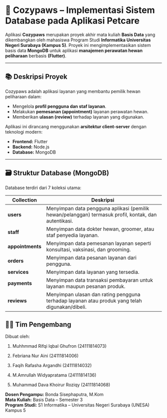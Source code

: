 # 🐾 Cozypaws – Implementasi Sistem Database pada Aplikasi Petcare

Aplikasi **Cozypaws** merupakan proyek akhir mata kuliah **Basis Data** yang dikembangkan oleh mahasiswa Program Studi **Informatika Universitas Negeri Surabaya (Kampus 5)**.  Proyek ini mengimplementasikan sistem basis data **MongoDB** untuk aplikasi **manajemen perawatan hewan peliharaan** berbasis **(Flutter)**.

---

## 📚 Deskripsi Proyek

Cozypaws adalah aplikasi layanan yang membantu pemilik hewan peliharaan dalam:
- Mengelola **profil pengguna dan staf layanan**.
- Melakukan **pemesanan (appointment)** layanan perawatan hewan.
- Memberikan **ulasan (review)** terhadap layanan yang digunakan.

Aplikasi ini dirancang menggunakan **arsitektur client-server** dengan teknologi modern:
- **Frontend:** Flutter  
- **Backend:** Node.js  
- **Database:** MongoDB  

---

## 🗃️ Struktur Database (MongoDB)

Database terdiri dari 7 koleksi utama:

| Collection | Deskripsi |
|-------------|------------|
| **users** | Menyimpan data pengguna aplikasi (pemilik hewan/pelanggan) termasuk profil, kontak, dan autentikasi. |
| **staff** | Menyimpan data dokter hewan, groomer, atau staf penyedia layanan. |
| **appointments** | Menyimpan data pemesanan layanan seperti konsultasi, vaksinasi, dan grooming. |
| **orders** | Menyimpan data pesanan layanan dari pengguna. |
| **services** | Menyimpan data layanan yang tersedia. |
| **payments** | Menyimpan data transaksi pembayaran untuk layanan maupun pesanan produk. |
| **reviews** | Menyimpan ulasan dan rating pengguna terhadap layanan atau produk yang telah digunakan/dibeli. |


## 👨‍💻 Tim Pengembang

Dibuat oleh:

1. Muhhmmad Rifqi Iqbal Ghufron (24111814073)

2. Febriana Nur Aini (24111814006)

3. Faqih Rafasha Argandhi (24111814032)

4. M.Amrullah Widyapratama (24111814136)

5. Muhammad Dava Khoirur Roziqy (24111814068)

**Dosen Pengampu:** Bonda Sisephaputra, M.Kom  
**Mata Kuliah:** Basis Data – Semester 3  
**Program Studi:** S1 Informatika – Universitas Negeri Surabaya (UNESA) Kampus 5
